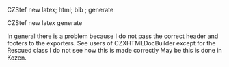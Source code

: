 CZStef new latex; html; bib ; generate
	

CZStef new latex generate 




In general there is a problem because I do not pass the correct header and footers to the exporters.
See users of CZXHTMLDocBuilder except for the Rescued class I do not see how this is made correctly 
May be this is done in Kozen.